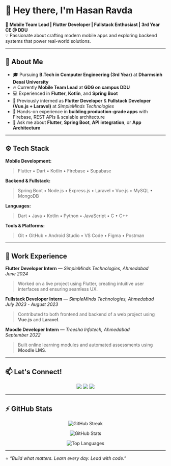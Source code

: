 # 👋 Hey there, I'm Hasan Ravda

🚀 **Mobile Team Lead | Flutter Developer | Fullstack Enthusiast | 3rd Year CE @ DDU**  
💡 Passionate about crafting modern mobile apps and exploring backend systems that power real-world solutions.

---

## 🧠 About Me

- 🎓 Pursuing **B.Tech in Computer Engineering (3rd Year)** at **Dharmsinh Desai University**
- 🔥 Currently **Mobile Team Lead** at **GDG on campus DDU**
- 💻 Experienced in **Flutter**, **Kotlin**, and **Spring Boot**
- 🧠 Previously interned as **Flutter Developer** & **Fullstack Developer (Vue.js + Laravel)** at *SimpleMinds Technologies*
- 🧩 Hands-on experience in **building production-grade apps** with Firebase, REST APIs & scalable architecture
- 💬 Ask me about **Flutter**, **Spring Boot**, **API integration**, or **App Architecture**

---

## ⚙️ Tech Stack

**Mobile Development:**  
> Flutter • Dart • Kotlin • Firebase • Supabase  

**Backend & Fullstack:**  
> Spring Boot • Node.js • Express.js • Laravel • Vue.js • MySQL • MongoDB  

**Languages:**  
> Dart • Java • Kotlin • Python • JavaScript • C • C++  

**Tools & Platforms:**  
> Git • GitHub • Android Studio • VS Code • Figma • Postman  
---

## 🏢 Work Experience

**Flutter Developer Intern** — *SimpleMinds Technologies, Ahmedabad*  
_June 2024_  
> Worked on a live project using Flutter, creating intuitive user interfaces and ensuring seamless UX.

**Fullstack Developer Intern** — *SimpleMinds Technologies, Ahmedabad*  
_July 2023 - August 2023_  
> Contributed to both frontend and backend of a web project using **Vue.js** and **Laravel**.

**Moodle Developer Intern** — *Treesha Infotech, Ahmedabad*  
_September 2022_  
> Built online learning modules and automated assessments using **Moodle LMS**.



---

## 📫 Let's Connect!

<p align="center">
  <a href="https://github.com/HasanRavda"><img src="https://img.shields.io/badge/GitHub-000?style=for-the-badge&logo=github&logoColor=white" /></a>
  <a href="https://www.linkedin.com/in/hasanravda"><img src="https://img.shields.io/badge/LinkedIn-0077b5?style=for-the-badge&logo=linkedin&logoColor=white" /></a>
  <a href="mailto:mhasanravda@gmail.com"><img src="https://img.shields.io/badge/Email-D14836?style=for-the-badge&logo=gmail&logoColor=white" /></a>
</p>

---

## ⚡ GitHub Stats

<p align="center">
  <img src="https://github-readme-streak-stats.herokuapp.com?user=HasanRavda&theme=tokyonight" alt="GitHub Streak" />
</p>

<p align="center">
  <img src="https://github-readme-stats.vercel.app/api?username=HasanRavda&show_icons=true&theme=tokyonight" alt="GitHub Stats" />
</p>

<p align="center">
  <img src="https://github-readme-stats.vercel.app/api/top-langs/?username=HasanRavda&layout=compact&theme=tokyonight" alt="Top Languages" />
</p>

---

⭐️ _“Build what matters. Learn every day. Lead with code.”_
